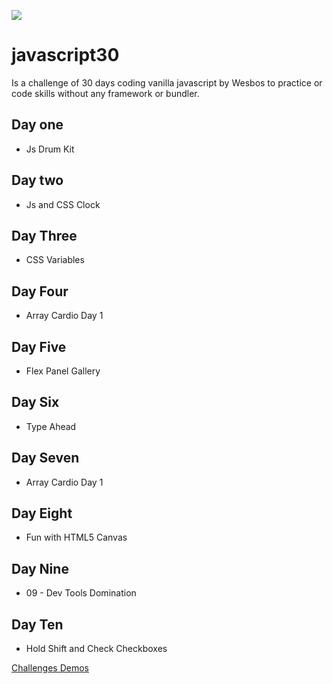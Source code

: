 
![](https://javascript30.com/images/JS3-social-share.png)

# javascript30

Is a challenge of 30 days coding vanilla javascript by Wesbos to practice or code skills without any framework or bundler.

## Day one

* Js Drum Kit

## Day two

* Js and CSS Clock

## Day Three

* CSS Variables

## Day Four

* Array Cardio Day 1

## Day Five

* Flex Panel Gallery

## Day Six

* Type Ahead

## Day Seven 

* Array Cardio Day 1

## Day Eight

* Fun with HTML5 Canvas

## Day Nine

* 09 - Dev Tools Domination

## Day Ten

* Hold Shift and Check Checkboxes

[Challenges Demos](https://luisf11.github.io/javascript30/)
